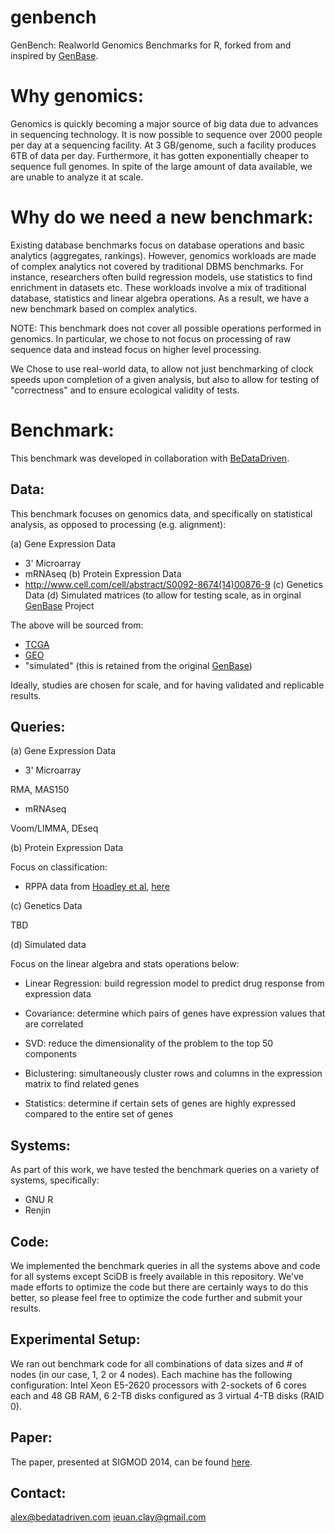 genbench
=======

GenBench: Realworld Genomics Benchmarks for R, forked from and inspired by <a href= "https://github.com/hannesmuehleisen/genbase">GenBase</a>.

Why genomics:
=============

Genomics is quickly becoming a major source of big data due to advances in sequencing technology. It is now possible to sequence over 2000 people per day at a sequencing facility. At 3 GB/genome, such a facility produces 6TB of data per day. Furthermore, it has gotten exponentially cheaper to sequence full genomes. In spite of the large amount of data available, we are unable to analyze it at scale.

Why do we need a new benchmark:
===============================

Existing database benchmarks focus on database operations and basic analytics (aggregates, rankings). However, genomics workloads are made of complex analytics not covered by traditional DBMS benchmarks. For instance, researchers often build regression models, use statistics to find enrichment in datasets etc. These workloads involve a mix of traditional database, statistics and linear algebra operations. As a result, we have a new benchmark based on complex analytics.

NOTE: This benchmark does not cover all possible operations performed in genomics. In particular, we chose to not focus on processing of raw sequence data and instead focus on higher level processing.

We Chose to use real-world data, to allow not just benchmarking of clock speeds upon completion of a given analysis, but also to allow for testing of "correctness" and to ensure ecological validity of tests.


Benchmark:
==========

This benchmark was developed in collaboration with <a href= "https://www.bedatadriven.com">BeDataDriven</a>.

Data:
-----

This benchmark focuses on genomics data, and specifically on statistical analysis, as opposed to processing (e.g. alignment):

(a) Gene Expression Data
- 3' Microarray
- mRNAseq
(b) Protein Expression Data
 - <a href=""></a>http://www.cell.com/cell/abstract/S0092-8674(14)00876-9
(c) Genetics Data
(d) Simulated matrices (to allow for testing scale, as in orginal <a href="https://github.com/mitdbg/genbase">GenBase</a> Project 

The above will be sourced from:
- <a href="https://tcga-data.nci.nih.gov/docs/publications/">TCGA</a>
- <a href="http://www.ncbi.nlm.nih.gov/gds">GEO</a>
- "simulated" (this is retained from the original <a href="https://github.com/mitdbg/genbase">GenBase</a>)

Ideally, studies are chosen for scale, and for having validated and replicable results.

Queries:
--------
(a) Gene Expression Data
- 3' Microarray

RMA, MAS150

- mRNAseq

Voom/LIMMA, DEseq

(b) Protein Expression Data

Focus on classification:

- RPPA data from <a href="http://www.cell.com/cell/abstract/S0092-8674(14)00876-9">Hoadley et al</a>, <a href="https://tcga-data.nci.nih.gov/docs/publications/TCGApancan_2014/">here</a>

(c) Genetics Data

TBD

(d) Simulated data

Focus on the linear algebra and stats operations below: 

- Linear Regression: build regression model to predict drug response from expression data

- Covariance: determine which pairs of genes have expression values that are correlated

- SVD: reduce the dimensionality of the problem to the top 50 components

- Biclustering: simultaneously cluster rows and columns in the expression matrix to find related genes

- Statistics: determine if certain sets of genes are highly expressed compared to the entire set of genes


Systems:
--------

As part of this work, we have tested the benchmark queries on a variety of systems, specifically:
- GNU R
- Renjin

Code:
-----

We implemented the benchmark queries in all the systems above and code for all systems except SciDB is freely available in this repository. We've made efforts to optimize the code but there are certainly ways to do this better, so please feel free to optimize the code further and submit your results.

Experimental Setup:
-------------------

We ran out benchmark code for all combinations of data sizes and # of nodes (in our case, 1, 2 or 4 nodes). Each machine has the following configuration: Intel Xeon E5-2620 processors with 2-sockets of 6 cores each and 48 GB RAM, 6 2-TB disks configured as 3 virtual 4-TB disks (RAID 0).

Paper:
------

The paper, presented at SIGMOD 2014, can be found <a href= "http://dl.acm.org/citation.cfm?id=2595633&CFID=593829267&CFTOKEN=38043504">here</a>.

Contact:
--------

alex@bedatadriven.com
ieuan.clay@gmail.com

<a href=""></a>